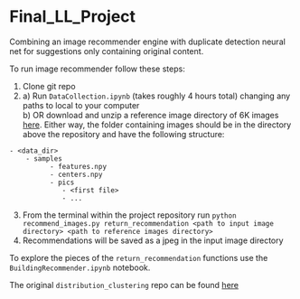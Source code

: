# Final_LL_Project
Combining an image recommender engine with duplicate detection neural net for suggestions only containing original content.

To run image recommender follow these steps:
1. Clone git repo
2. a) Run `DataCollection.ipynb` (takes roughly 4 hours total) changing any paths to local to your computer  
   b) OR download and unzip a reference image directory of 6K images [here](https://drive.google.com/file/d/1A_617wTSzrRnUj74aTKO8Qz7Frr9wFgT/view?usp=sharing). 
Either way, the folder containing images should be in the directory above the repository and have the following structure:

```
- <data_dir>
    - samples
          - features.npy
          - centers.npy
          - pics
             - <first file>
             - ...
```
3. From the terminal within the project repository run `python recommend_images.py return_recommendation <path to input image directory> <path to reference images directory>`
4. Recommendations will be saved as a jpeg in the input image directory

To explore the pieces of the `return_recommendation` functions use the `BuildingRecommender.ipynb` notebook. 

The original `distribution_clustering` repo can be found [here](https://github.com/EricElmoznino/distribution_clustering)
